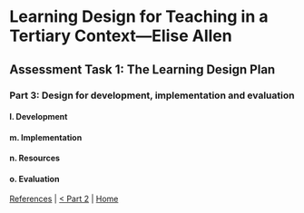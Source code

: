 # Learning Design for Teaching in a Tertiary Context—Elise Allen
## Assessment Task 1: The Learning Design Plan

### Part 3: Design for development, implementation and evaluation

#### l. Development

#### m. Implementation

#### n. Resources

#### o. Evaluation

[References](ref.md) | [< Part 2](learning-design-plan-2.html) | [Home](index.html)